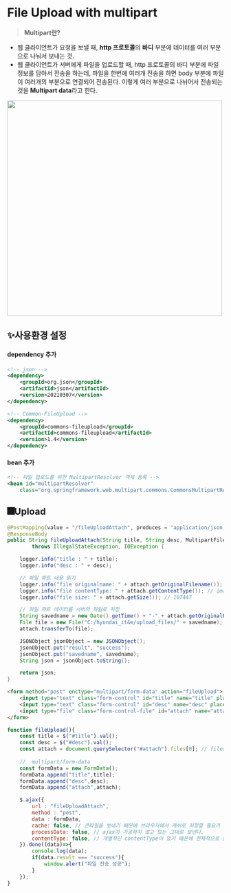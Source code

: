 
# File Upload with multipart
> **Multipart란?**

-   웹 클라이언트가 요청을 보낼 때,  **http 프로토콜**의  **바디**  부분에 데이터를 여러 부분으로 나눠서 보내는 것.
-   웹 클라이언트가 서버에게 파일을 업로드할 때, http 프로토콜의 바디 부분에 파일정보를 담아서 전송을 하는데, 파일을 한번에 여러개 전송을 하면 body 부분에 파일이 여러개의 부분으로 연결되어 전송된다. 이렇게 여러 부분으로 나뉘어서 전송되는 것을 **Multipart data**라고 한다.

<img src="https://user-images.githubusercontent.com/47289479/132018367-2182c766-4651-4e85-a437-d1429947479e.png" width="500px"/>

## ✨사용환경 설정

#### dependency 추가
```xml
<!-- json -->
<dependency>
	<groupId>org.json</groupId>
	<artifactId>json</artifactId>
	<version>20210307</version>
</dependency>

<!-- Common-FileUpload -->
<dependency>
	<groupId>commons-fileupload</groupId>
	<artifactId>commons-fileupload</artifactId>
	<version>1.4</version>
</dependency>
```
#### bean 추가

```xml
<!-- 파일 업로드를 위한 MultipartResolver 객체 등록 -->
<bean id="multipartResolver"   
 	class="org.springframework.web.multipart.commons.CommonsMultipartResolver"/>
```


## 🎆Upload 
```java
@PostMapping(value = "/fileUploadAttach", produces = "application/json; charset=UTF-8")
@ResponseBody
public String fileUploadAttach(String title, String desc, MultipartFile attach)
		throws IllegalStateException, IOException {

	logger.info("title : " + title);
	logger.info("desc : " + desc);

	// 파일 파트 내용 읽기
	logger.info("file originalname: " + attach.getOriginalFilename()); // photo12.jpg
	logger.info("file contentType: " + attach.getContentType()); // image/jpeg
	logger.info("file size: " + attach.getSize()); // 107447

	// 파일 파트 데이터를 서버의 파일로 저장
	String savedname = new Date().getTime() + "-" + attach.getOriginalFilename();
	File file = new File("C:/hyundai_it&e/upload_files/" + savedname);
	attach.transferTo(file);

	JSONObject jsonObject = new JSONObject();
	jsonObject.put("result", "success");
	jsonObject.put("savedname", savedname);
	String json = jsonObject.toString();

	return json;
}
```
```html
<form method="post" enctype="multipart/form-data" action="fileUpload"> 
	<input type="text" class="form-control" id="title" name="title" placeholder="파일 제목">
	<input type="text" class="form-control" id="desc" name="desc" placeholder="파일 설명">
	<input type="file" class="form-control-file" id="attach" name="attach" multiple>
</form>
```
```javascript
function fileUpload(){
	const title = $("#title").val();
	const desc = $("#desc").val();
	const attach = document.querySelector("#attach").files[0]; // files 속성은 여러 파일 불러옴
	
	//  multipart/form-data
	const formData = new FormData();
	formData.append("title",title);
	formData.append("desc",desc);
	formData.append("attach",attach);

	$.ajax({
		url : "fileUploadAttach",
		method : "post",
		data : formData,
		cache: false, // 큰파일을 보내기 때문에 브라우저에서 캐쉬로 저장할 필요가 없다
		processData: false, // ajax가 가공하지 않고 있는 그대로 보낸다.
		contentType: false, // 개별적인 contentType이 있기 때문에 전체적으로 줄 필요가 없다.
	}).done((data)=>{
		console.log(data);
		if(data.result === "success"){
			window.alert("파일 전송 성공");
		}
	});
}
```